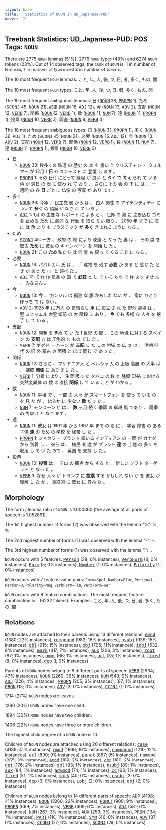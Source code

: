 ```yaml
---
layout: base
title:  'Statistics of NOUN in UD_Japanese-PUD'
udver: '2'
---
```


## Treebank Statistics: UD_Japanese-PUD: POS Tags: `NOUN`

There are 2775 `NOUN` lemmas (51%), 2776 `NOUN` types (48%) and 6274 `NOUN` tokens (23%).
Out of 14 observed tags, the rank of `NOUN` is: 1 in number of lemmas, 1 in number of types and 2 in number of tokens.

The 10 most frequent `NOUN` lemmas: こと, 年, 人, 後, つ, 日, 者, 多く, もの, 間

The 10 most frequent `NOUN` types:  こと, 年, 人, 後, つ, 日, 者, 多く, もの, 間

The 10 most frequent ambiguous lemmas: 日 (<tt><a href="ja_pud-pos-NOUN.html">NOUN</a></tt> 38, <tt><a href="ja_pud-pos-PROPN.html">PROPN</a></tt> 1), ため (<tt><a href="ja_pud-pos-SCONJ.html">SCONJ</a></tt> 45, <tt><a href="ja_pud-pos-NOUN.html">NOUN</a></tt> 21), 必要 (<tt><a href="ja_pud-pos-NOUN.html">NOUN</a></tt> 16, <tt><a href="ja_pud-pos-ADJ.html">ADJ</a></tt> 12), 今 (<tt><a href="ja_pud-pos-NOUN.html">NOUN</a></tt> 13, <tt><a href="ja_pud-pos-ADV.html">ADV</a></tt> 2), 支配 (<tt><a href="ja_pud-pos-NOUN.html">NOUN</a></tt> 12, <tt><a href="ja_pud-pos-VERB.html">VERB</a></tt> 7), 関係 (<tt><a href="ja_pud-pos-NOUN.html">NOUN</a></tt> 12, <tt><a href="ja_pud-pos-VERB.html">VERB</a></tt> 1), 数 (<tt><a href="ja_pud-pos-NOUN.html">NOUN</a></tt> 11, <tt><a href="ja_pud-pos-NUM.html">NUM</a></tt> 7), 達 (<tt><a href="ja_pud-pos-NOUN.html">NOUN</a></tt> 11, <tt><a href="ja_pud-pos-PROPN.html">PROPN</a></tt> 1), 投票 (<tt><a href="ja_pud-pos-NOUN.html">NOUN</a></tt> 10, <tt><a href="ja_pud-pos-VERB.html">VERB</a></tt> 3), 調査 (<tt><a href="ja_pud-pos-NOUN.html">NOUN</a></tt> 9, <tt><a href="ja_pud-pos-VERB.html">VERB</a></tt> 4)

The 10 most frequent ambiguous types:  日 (<tt><a href="ja_pud-pos-NOUN.html">NOUN</a></tt> 38, <tt><a href="ja_pud-pos-PROPN.html">PROPN</a></tt> 1), 多く (<tt><a href="ja_pud-pos-NOUN.html">NOUN</a></tt> 36, <tt><a href="ja_pud-pos-ADJ.html">ADJ</a></tt> 1), ため (<tt><a href="ja_pud-pos-SCONJ.html">SCONJ</a></tt> 45, <tt><a href="ja_pud-pos-NOUN.html">NOUN</a></tt> 21), 必要 (<tt><a href="ja_pud-pos-NOUN.html">NOUN</a></tt> 16, <tt><a href="ja_pud-pos-ADJ.html">ADJ</a></tt> 12), 今 (<tt><a href="ja_pud-pos-NOUN.html">NOUN</a></tt> 13, <tt><a href="ja_pud-pos-ADV.html">ADV</a></tt> 2), 支配 (<tt><a href="ja_pud-pos-NOUN.html">NOUN</a></tt> 12, <tt><a href="ja_pud-pos-VERB.html">VERB</a></tt> 7), 関係 (<tt><a href="ja_pud-pos-NOUN.html">NOUN</a></tt> 12, <tt><a href="ja_pud-pos-VERB.html">VERB</a></tt> 1), 数 (<tt><a href="ja_pud-pos-NOUN.html">NOUN</a></tt> 11, <tt><a href="ja_pud-pos-NUM.html">NUM</a></tt> 7), 達 (<tt><a href="ja_pud-pos-NOUN.html">NOUN</a></tt> 11, <tt><a href="ja_pud-pos-PROPN.html">PROPN</a></tt> 1), 投票 (<tt><a href="ja_pud-pos-NOUN.html">NOUN</a></tt> 10, <tt><a href="ja_pud-pos-VERB.html">VERB</a></tt> 3)


* 日
  * <tt><a href="ja_pud-pos-NOUN.html">NOUN</a></tt> 38: 数多くの 鉄道 の 歴史 の 本 を 書い た クリスチャン ・ ウォルマー が 12月 1 <b>日</b> の コンテスト に 登壇 し ます 。
  * <tt><a href="ja_pud-pos-PROPN.html">PROPN</a></tt> 1: その 日付 にとって 縁起 が 良い と タイ で 考え られ て いる 色 が 週日 の 表 に 使わ れ て おり 、 さらに その 表 の 下 に は 、 一 週間 の 各 <b>日</b> ごと に 仏像 の 写真 が あり ます 。
* 多く
  * <tt><a href="ja_pud-pos-NOUN.html">NOUN</a></tt> 36: 今年 、 民主党 側 から は 、 白人 男性 の アイデンティティ について <b>多く</b> の 議論 が なさ れ て いる 。
  * <tt><a href="ja_pud-pos-ADJ.html">ADJ</a></tt> 1: 1月 の 主要 な レポート に よる と 、 世界 の 海 に 注ぎ込む ゴミ を 止める ため に 劇的 な 行動 を 取ら ない 限り 、 2050 年 まで に 海 に は 魚 より も プラスチック が <b>多く</b> 含まれる ように なる 。
* ため
  * <tt><a href="ja_pud-pos-SCONJ.html">SCONJ</a></tt> 45: 一方 、 政府 の 鞭 により 疎遠 と なっ た 妻 は 、 その 席 を 取る <b>ため</b> に 彼女 の キャンペーン を 開始 し た 。
  * <tt><a href="ja_pud-pos-NOUN.html">NOUN</a></tt> 21: この <b>ため</b> 私たち は 何 度 も 戻っ て くる こと に なる 。
* 必要
  * <tt><a href="ja_pud-pos-NOUN.html">NOUN</a></tt> 16: パバルカル 氏 は 、 「 建物 を 残す <b>必要</b> が ある と 感じ た とき が あっ た 。」 と 述べ た 。
  * <tt><a href="ja_pud-pos-ADJ.html">ADJ</a></tt> 12: それ は 私達 の 国 で <b>必要</b> と し て いる もの で は あり ませ ん 、 みなさん 。
* 今
  * <tt><a href="ja_pud-pos-NOUN.html">NOUN</a></tt> 13: <b>今</b> 、 カンジル は 孤独 な 豚 かもしれ ない が 、 常に ひとりぼっち で は ない 。
  * <tt><a href="ja_pud-pos-ADV.html">ADV</a></tt> 2: 1925 年 に 万人 の 気晴らし 用 に 設立 さ れ た 野外 劇場 は 、 聖 ミヒャエル 大聖 堂前 の 大 階段 に あり 、 <b>今</b> でも 多様 な 人々 を 魅了 し て いる 。
* 支配
  * <tt><a href="ja_pud-pos-NOUN.html">NOUN</a></tt> 12: 開発 を 進め て い た 1 世紀 の 間 、 この 地域 に対する スペイン の <b>支配</b> 力 は 圧倒的 な もの でし た 。
  * <tt><a href="ja_pud-pos-VERB.html">VERB</a></tt> 7: ボグド ・ ハーン が <b>支配</b> し た この 地域 の 広 さ は 、 清朝 時代 の 旧 外 蒙古 の 面積 と ほぼ 同じ で あっ た 。
* 関係
  * <tt><a href="ja_pud-pos-NOUN.html">NOUN</a></tt> 12: さらに 、 マケドニア人 と ペルシャ 人 の 上級 階層 の 大半 は 、 姻戚 <b>関係</b> に あり まし た 。
  * <tt><a href="ja_pud-pos-VERB.html">VERB</a></tt> 1: 分析 により 、 生涯 吸っ た タバコ の 数 と 腫瘍 DNA における 突然変異体 の 数 は 直接 <b>関係</b> し て いる こと が わかる 。
* 数
  * <tt><a href="ja_pud-pos-NOUN.html">NOUN</a></tt> 11: 平壌 で 、 一部 の 人々 が スマートフォン を 使っ て いる の を 見 た が 、 はるか に 少ない <b>数</b> だっ た 。
  * <tt><a href="ja_pud-pos-NUM.html">NUM</a></tt> 7: モンスーン と は 、 <b>数</b> ヶ月 続く 季節 の 卓越 風 であり 、 雨季 の 先駆け と なり ます 。
* 達
  * <tt><a href="ja_pud-pos-NOUN.html">NOUN</a></tt> 11: 彼女 は 1991 年 から 1997 年 まで の 間 に 、 学習 障害 の ある 子供 <b>達</b> の ため の 学校 を 経営 し た 。
  * <tt><a href="ja_pud-pos-PROPN.html">PROPN</a></tt> 1: ジョセフ ・ ブラント 率いる インディアン の 一団 が カナダ から 到着 し 、 彼ら は 、 植民 者 達 が ブラント <b>達</b> の 土地 の 多く を 収用 し て い た ので 、 英国 を 支持 し た 。
* 投票
  * <tt><a href="ja_pud-pos-NOUN.html">NOUN</a></tt> 10: <b>投票</b> は 、 テロ の 観点 から する と 、 新しい ソフト ターゲット と なっ た 。
  * <tt><a href="ja_pud-pos-VERB.html">VERB</a></tt> 3: なぜ 人々 が トランプ に <b>投票</b> する かもしれ ない か を 彼女 が 理解 し た か 、 最終的 に 彼女 に 尋ね た 。

## Morphology

The form / lemma ratio of `NOUN` is 1.000360 (the average of all parts of speech is 1.052891).

The 1st highest number of forms (2) was observed with the lemma “%”: %, ％.

The 2nd highest number of forms (1) was observed with the lemma “-”: -.

The 3rd highest number of forms (1) was observed with the lemma “.”: ..

`NOUN` occurs with 5 features: <tt><a href="ja_pud-feat-Person.html">Person</a></tt> (28; 0% instances), <tt><a href="ja_pud-feat-VerbForm.html">VerbForm</a></tt> (8; 0% instances), <tt><a href="ja_pud-feat-Form.html">Form</a></tt> (5; 0% instances), <tt><a href="ja_pud-feat-Number.html">Number</a></tt> (1; 0% instances), <tt><a href="ja_pud-feat-Polarity.html">Polarity</a></tt> (1; 0% instances)

`NOUN` occurs with 7 feature-value pairs: `Form=Spcf`, `Number=Plur`, `Person=1`, `Person=3`, `Polarity=Neg`, `VerbForm=Fin`, `VerbForm=Ger`

`NOUN` occurs with 8 feature combinations.
The most frequent feature combination is `_` (6232 tokens).
Examples: こと, 年, 人, 後, つ, 日, 者, 多く, もの, 間


## Relations

`NOUN` nodes are attached to their parents using 13 different relations: <tt><a href="ja_pud-dep-nmod.html">nmod</a></tt> (1380; 22% instances), <tt><a href="ja_pud-dep-compound.html">compound</a></tt> (983; 16% instances), <tt><a href="ja_pud-dep-nsubj.html">nsubj</a></tt> (939; 15% instances), <tt><a href="ja_pud-dep-obl.html">obl</a></tt> (915; 15% instances), <tt><a href="ja_pud-dep-obj.html">obj</a></tt> (705; 11% instances), <tt><a href="ja_pud-dep-iobj.html">iobj</a></tt> (532; 8% instances), <tt><a href="ja_pud-dep-mark.html">mark</a></tt> (417; 7% instances), <tt><a href="ja_pud-dep-aux.html">aux</a></tt> (206; 3% instances), <tt><a href="ja_pud-dep-root.html">root</a></tt> (87; 1% instances), <tt><a href="ja_pud-dep-amod.html">amod</a></tt> (66; 1% instances), <tt><a href="ja_pud-dep-acl.html">acl</a></tt> (35; 1% instances), <tt><a href="ja_pud-dep-fixed.html">fixed</a></tt> (8; 0% instances), <tt><a href="ja_pud-dep-dep.html">dep</a></tt> (1; 0% instances)

Parents of `NOUN` nodes belong to 9 different parts of speech: <tt><a href="ja_pud-pos-VERB.html">VERB</a></tt> (2934; 47% instances), <tt><a href="ja_pud-pos-NOUN.html">NOUN</a></tt> (2260; 36% instances), <tt><a href="ja_pud-pos-NUM.html">NUM</a></tt> (543; 9% instances), <tt><a href="ja_pud-pos-ADJ.html">ADJ</a></tt> (226; 4% instances), <tt><a href="ja_pud-pos-PROPN.html">PROPN</a></tt> (205; 3% instances),  (87; 1% instances), <tt><a href="ja_pud-pos-PRON.html">PRON</a></tt> (15; 0% instances), <tt><a href="ja_pud-pos-ADV.html">ADV</a></tt> (3; 0% instances), <tt><a href="ja_pud-pos-CCONJ.html">CCONJ</a></tt> (1; 0% instances)

1714 (27%) `NOUN` nodes are leaves.

1260 (20%) `NOUN` nodes have one child.

1894 (30%) `NOUN` nodes have two children.

1406 (22%) `NOUN` nodes have three or more children.

The highest child degree of a `NOUN` node is 10.

Children of `NOUN` nodes are attached using 20 different relations: <tt><a href="ja_pud-dep-case.html">case</a></tt> (4189; 41% instances), <tt><a href="ja_pud-dep-nmod.html">nmod</a></tt> (1666; 16% instances), <tt><a href="ja_pud-dep-compound.html">compound</a></tt> (1210; 12% instances), <tt><a href="ja_pud-dep-acl.html">acl</a></tt> (890; 9% instances), <tt><a href="ja_pud-dep-punct.html">punct</a></tt> (867; 9% instances), <tt><a href="ja_pud-dep-nummod.html">nummod</a></tt> (265; 3% instances), <tt><a href="ja_pud-dep-amod.html">amod</a></tt> (189; 2% instances), <tt><a href="ja_pud-dep-cop.html">cop</a></tt> (180; 2% instances), <tt><a href="ja_pud-dep-det.html">det</a></tt> (176; 2% instances), <tt><a href="ja_pud-dep-obl.html">obl</a></tt> (93; 1% instances), <tt><a href="ja_pud-dep-nsubj.html">nsubj</a></tt> (89; 1% instances), <tt><a href="ja_pud-dep-aux.html">aux</a></tt> (84; 1% instances), <tt><a href="ja_pud-dep-advmod.html">advmod</a></tt> (74; 1% instances), <tt><a href="ja_pud-dep-cc.html">cc</a></tt> (63; 1% instances), <tt><a href="ja_pud-dep-fixed.html">fixed</a></tt> (51; 1% instances), <tt><a href="ja_pud-dep-mark.html">mark</a></tt> (40; 0% instances), <tt><a href="ja_pud-dep-csubj.html">csubj</a></tt> (3; 0% instances), <tt><a href="ja_pud-dep-dep.html">dep</a></tt> (3; 0% instances), <tt><a href="ja_pud-dep-iobj.html">iobj</a></tt> (2; 0% instances), <tt><a href="ja_pud-dep-obj.html">obj</a></tt> (2; 0% instances)

Children of `NOUN` nodes belong to 14 different parts of speech: <tt><a href="ja_pud-pos-ADP.html">ADP</a></tt> (4198; 41% instances), <tt><a href="ja_pud-pos-NOUN.html">NOUN</a></tt> (2260; 22% instances), <tt><a href="ja_pud-pos-PUNCT.html">PUNCT</a></tt> (900; 9% instances), <tt><a href="ja_pud-pos-PROPN.html">PROPN</a></tt> (669; 7% instances), <tt><a href="ja_pud-pos-VERB.html">VERB</a></tt> (609; 6% instances), <tt><a href="ja_pud-pos-ADJ.html">ADJ</a></tt> (581; 6% instances), <tt><a href="ja_pud-pos-NUM.html">NUM</a></tt> (267; 3% instances), <tt><a href="ja_pud-pos-AUX.html">AUX</a></tt> (259; 3% instances), <tt><a href="ja_pud-pos-PRON.html">PRON</a></tt> (134; 1% instances), <tt><a href="ja_pud-pos-PART.html">PART</a></tt> (110; 1% instances), <tt><a href="ja_pud-pos-SYM.html">SYM</a></tt> (46; 0% instances), <tt><a href="ja_pud-pos-ADV.html">ADV</a></tt> (37; 0% instances), <tt><a href="ja_pud-pos-CCONJ.html">CCONJ</a></tt> (37; 0% instances), <tt><a href="ja_pud-pos-SCONJ.html">SCONJ</a></tt> (29; 0% instances)

